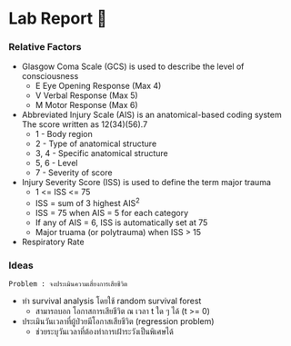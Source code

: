 # Lab Report :dna:
### Relative Factors
+ Glasgow Coma Scale (GCS) is used to describe the level of consciousness
    + E Eye Opening Response (Max 4)
    + V Verbal Response (Max 5)
    + M Motor Response (Max 6)
+ Abbreviated Injury Scale (AIS) is an anatomical-based coding system
    The score written as 12(34)(56).7
    + 1 - Body region
    + 2 - Type of anatomical structure
    + 3, 4 - Specific anatomical structure
    + 5, 6 - Level
    + 7 - Severity of score
+ Injury Severity Score (ISS) is used to define the term major trauma
    + 1 <= ISS <= 75
    + ISS = sum of 3 highest AIS<sup>2</sup>
    + ISS = 75 when AIS = 5 for each category
    + If any of AIS = 6, ISS is automatically set at 75
    + Major truama (or polytrauma) when ISS > 15
+ Respiratory Rate
### Ideas 
`Problem : จงประเมินความเสี่ยงการเสียชีวิต`
+ ทำ survival analysis โดยใช้ random survival forest
    + สามารถบอก โอกาสการเสียชีวิต ณ เวลา t ใด ๆ ได้ (t >= 0)
+ ประเมินวันเวลาที่ผู้ป่วยมีโอกาสเสียชีวิต (regression problem)
    + ช่วยระบุวันเวลาที่ต้องทำการเฝ้าระวังเป็นพิเศษได้
    